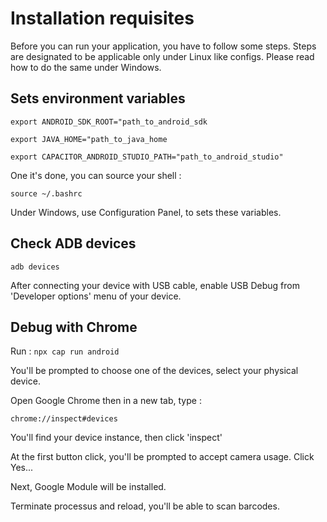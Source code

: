 # Installation requisites
Before you can run your application, you have to follow some steps.
Steps are designated to be applicable only under Linux like configs.
Please read how to do the same under Windows.

## Sets environment variables

`export ANDROID_SDK_ROOT="path_to_android_sdk`

`export JAVA_HOME="path_to_java_home`


`export CAPACITOR_ANDROID_STUDIO_PATH="path_to_android_studio"`

One it's done, you can source your shell :

`source ~/.bashrc`

Under Windows, use Configuration Panel, to sets these variables.

## Check ADB devices

`adb devices`

After connecting your device with USB cable, enable USB Debug from 'Developer options' menu of your device.

## Debug with Chrome

Run :
`npx cap run android`

You'll be prompted to choose one of the devices, select your physical device.

Open Google Chrome then in a new tab, type :

`chrome://inspect#devices`

You'll find your device instance, then click 'inspect'

At the first button click, you'll be prompted to accept camera usage. Click Yes...

Next, Google Module will be installed.

Terminate processus and reload, you'll be able to scan barcodes.